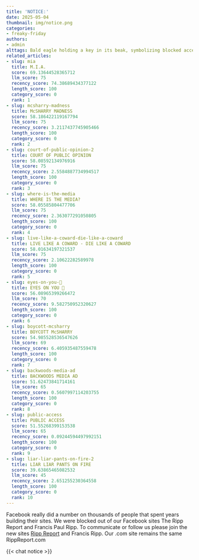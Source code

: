 ```yaml
---
title: 'NOTICE:'
date: 2025-05-04
thumbnail: img/notice.png
categories:
- freaky-friday
authors:
- admin
alttags: Bald eagle holding a key in its beak, symbolizing blocked access to Facebook pages like Ripp Report and Francis Ripp
related_articles:
- slug: mia
  title: M.I.A.
  score: 69.13644528365712
  llm_score: 75
  recency_score: 74.38689434377122
  length_score: 100
  category_score: 0
  rank: 1
- slug: mcsharry-madness
  title: McSHARRY MADNESS
  score: 58.186422119167794
  llm_score: 75
  recency_score: 3.2117437745905466
  length_score: 100
  category_score: 0
  rank: 2
- slug: court-of-public-opinion-2
  title: COURT OF PUBLIC OPINION
  score: 58.08592134976916
  llm_score: 75
  recency_score: 2.5584887734994517
  length_score: 100
  category_score: 0
  rank: 3
- slug: where-is-the-media
  title: WHERE IS THE MEDIA?
  score: 58.05585804477706
  llm_score: 75
  recency_score: 2.363077291050805
  length_score: 100
  category_score: 0
  rank: 4
- slug: live-like-a-coward-die-like-a-coward
  title: LIVE LIKE A COWARD - DIE LIKE A COWARD
  score: 58.01634197321537
  llm_score: 75
  recency_score: 2.10622282589978
  length_score: 100
  category_score: 0
  rank: 5
- slug: eyes-on-you-👀
  title: EYES ON YOU 👀
  score: 56.08965399266472
  llm_score: 70
  recency_score: 9.582750952320627
  length_score: 100
  category_score: 0
  rank: 6
- slug: boycott-mcsharry
  title: BOYCOTT McSHARRY
  score: 54.985528536547626
  llm_score: 69
  recency_score: 6.405935487559478
  length_score: 100
  category_score: 0
  rank: 7
- slug: backwoods-media-ad
  title: BACKWOODS MEDIA AD
  score: 51.62473841714161
  llm_score: 65
  recency_score: 0.5607997114203755
  length_score: 100
  category_score: 0
  rank: 8
- slug: public-access
  title: PUBLIC ACCESS
  score: 51.55268399153538
  llm_score: 65
  recency_score: 0.09244594497992151
  length_score: 100
  category_score: 0
  rank: 9
- slug: liar-liar-pants-on-fire-2
  title: LIAR LIAR PANTS ON FIRE
  score: 39.63865465082532
  llm_score: 45
  recency_score: 2.651255230364558
  length_score: 100
  category_score: 0
  rank: 10
---
```

Facebook really did a number on thousands of people that spent years building their sites. We were blocked out of our Facebook sites The Ripp Report and Francis Paul Ripp. To communicate or follow us please join the new sites <a href="https://www.facebook.com/rippreport" >Ripp Report</a> and Francis Ripp. Our .com site remains the same RippReport.com</a>

{{< chat notice >}}